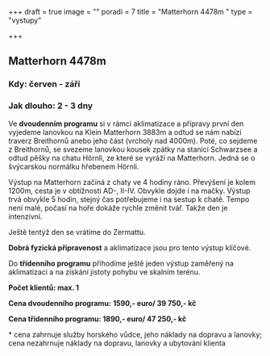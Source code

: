 +++
draft = true
image = ""
poradi = 7
title = "Matterhorn 4478m "
type = "vystupy"

+++
## **Matterhorn 4478m**

### **Kdy:** červen - září 

### **Jak dlouho:** 2 - 3 dny

Ve **dvoudenním programu** si v rámci aklimatizace a přípravy první den vyjedeme lanovkou na Klein Matterhorn 3883m a odtud se nám nabízí traverz Breithornů anebo jeho část (vrcholy nad 4000m). Poté, co sejdeme z Breithornů, se svezeme lanovkou kousek zpátky na stanici Schwarzsee a odtud pěšky na chatu Hörnli, ze které se vyráží na Matterhorn. Jedná se o švýcarskou normálku hřebenem Hörnli.

Výstup na Matterhorn začíná z chaty ve 4 hodiny ráno. Převýšení je kolem 1200m, cesta je v obtížnosti AD-, II-IV. Obvykle dojde i na mačky. Výstup trvá obvykle 5 hodin, stejný čas potřebujeme i na sestup k chatě. Tempo není malé, počasí na hoře dokáže rychle změnit tvář. Takže den je intenzivní. 

Ještě tentýž den se vrátíme do Zermattu.

**Dobrá fyzická připravenost** a aklimatizace jsou pro tento výstup klíčové. 

Do **třídenního programu** přihodíme ještě jeden výstup zaměřený na aklimatizaci a na získání jistoty pohybu ve skalním terénu. 

**Počet klientů:    max. 1**

**Cena dvoudenního programu:**    **1590,- euro/ 39 750,- kč**

**Cena třídenního programu:    1890,- euro/ 47 250,- kč**

\* cena zahrnuje služby horského vůdce, jeho náklady na dopravu a lanovky; cena nezahrnuje náklady na dopravu, lanovky a ubytování klienta